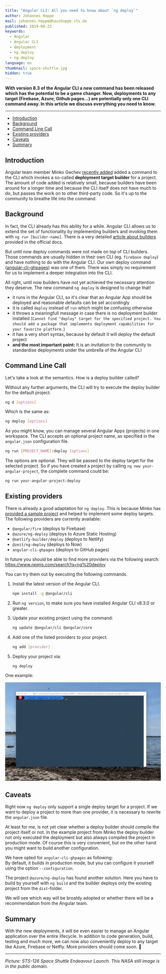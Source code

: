 ```yaml
---
title: "Angular CLI: All you need to know about `ng deploy`"
author: Johannes Hoppe
mail: johannes.hoppe@haushoppe-its.de
published: 2019-08-23
keywords:
  - Angular
  - Angular CLI
  - deployment
  - ng deploy
  - ng-deploy
language: en
thumbnail: space-shuttle.jpg
hidden: true
---
```


**With version 8.3 of the Angular CLI a new command has been released which has the potential to be a game changer. Now, deployments to any target (Firebase, Azure, Github pages...) are potentially only one CLI command away. In this article we discuss everything you need to know.** 

<hr>

- [Introduction](/blog/2019-08-ng-deploy#introduction)
- [Background](/blog/2019-08-ng-deploy#background)
- [Command Line Call](/blog/2019-08-ng-deploy#command-line-call)
- [Existing providers](/blog/2019-08-ng-deploy#existing-providers)
- [Caveats](/blog/2019-08-ng-deploy#caveats)
- [Summary](/blog/2019-08-ng-deploy#summary)


## Introduction

Angular team member Minko Gechev [recently added](https://github.com/angular/angular-cli/pull/15105) added a command to the CLI which invokes a so-called __deployment target builder__ for a project.
The amount of code added is relatively small, because builders have been around for a longer time and because the CLI itself does not have much to do, but passes the work on to other third-party code.
So it's up to the community to breathe life into the command.


## Background

In fact, the CLI already has this ability for a while.
Angular CLI allows us to extend the set of functionality by implementing builders and invoking them with `ng run [builder-name]`.
There is a very detailed [article about builders](https://angular.io/guide/cli-builder) provided in the official docs.


But until now deploy commands were not made on top of CLI builders.
Those commands are usually hidden in their own CLI (eg. `firebase deploy`) and have nothing to do with the Angular CLI.
Our own deploy command ([angular-cli-ghpages](https://github.com/angular-schule/angular-cli-ghpages/)) was one of them.
There was simply no requirement for us to implement a deeper integration into the CLI.

All right, until now builders have not yet achieved the necessary attention they deserve.
The new command `ng deploy` is designed to change that!
* it runs in the Angular CLI, so it's clear that an Angular App should be deployed and reasonable defaults can be set accordingly
* it is called `deploy` instead of `run` which might be confusing otherwise
* it throws a meaningfull message in case there is no deployment builder installed (`Cannot find "deploy" target for the specified project. You should add a package that implements deployment capabilities for your favorite platform.`)
* it has a very short syntax, because by default it will deploy the default project
* **and the most important point:**
  It is an invitation to the community to standardise deployments under the umbrella of the Angular CLI 


## Command Line Call

Let's take a look at the semantics. How is a deploy builder called?

Without any further arguments, the CLI will try to execute the deploy builder for the default project:

```bash
ng d [options]
```

Which is the same as:

```bash
ng deploy [options]
```

As you might know, you can manage several Angular Apps (projects) in one workspace.
The CLI accepts an optional project name, as specified in the `angular.json` configuration file.

```bash
ng run [PROJECT_NAME]:deploy [options]
```

The options are optional.
They will be passed to the deploy target for the selected project. 
So if you have created a project by calling `ng new your-angular-project`, the complete command could be:

```bash
ng run your-angular-project:deploy 
```


## Existing providers

There is already a good adaptation for `ng deploy`.
This is because Minko has [provided a sample project](https://github.com/mgechev/ngx-gh) and helped to implement some deploy targets.
The following providers are currently available:

* `@angular/fire` (deploys to Firebase)
* `@azure/ng-deploy` (deploys to Azure Static Hosting)
* `@netlify-builder/deploy` (deploys to Netlify)
* `@zeit/ng-deploy` (deploys to Now)
* `angular-cli-ghpages` (deploys to GitHub pages)

In future you should be able to find more providers via the following search:  
https://www.npmjs.com/search?q=ng%20deploy

You can try them out by executing the following commands.

1. Install the latest version of the Angular CLI.

   ```sh
   npm install -g @angular/cli
   ```

2. Run `ng version`, to make sure you have installed Angular CLI v8.3.0 or greater.

3. Update your existing project using the command:

   ```sh
   ng update @angular/cli @angular/core
   ```

4. Add one of the listed providers to your project.

   ```sh
   ng add [provider]
   ```

5. Deploy your project via:

   ```sh
   ng deploy
   ```

One example:

![angular-cli-ghpages-deploy](angular-cli-ghpages-deploy.gif)

## Caveats

Right now `ng deploy` only support a single deploy target for a project.
If we want to deploy a project to more than one provider, it is necessary to rewrite the `angular.json` file.


<!-- question to Minko! -->

At least for me, is not yet clear whether a deploy builder should compile the project itself or not.
In the example project from Minko the deploy builder not only executed the deployment but also always compiled the project in production mode.
Of course this is very convenient, but on the other hand you might want to build another configuration.

We have opted for `angular-cli-ghpages` as following:  
By default, it builds in production mode, but you can configure it yourself using the option `--configuration`.

The project `@azure/ng-deploy` has found another solution.
Here you have to build by yourself with `ng build` and the builder deploys only the existing project from the `dist`-folder.

We will see which way will be broaldy adopted or whether there will be a recommendation from the Angular team. 

## Summary

With the new deployments, it will be even easier to manage an Angular application over the entire lifecycle.
In addition to code generation, build, testing and much more, we can now also conveniently deploy to any target like Azure, Firebase or Netfly.
More providers should come soon. 🚀

<hr>

_Picture: STS-126 Space Shuttle Endeavour Launch. This NASA still image is in the public domain._
<!-- https://publicdomainclip-art.blogspot.com/2008/11/sts-126-space-shuttle-endeavour-launch.html -->